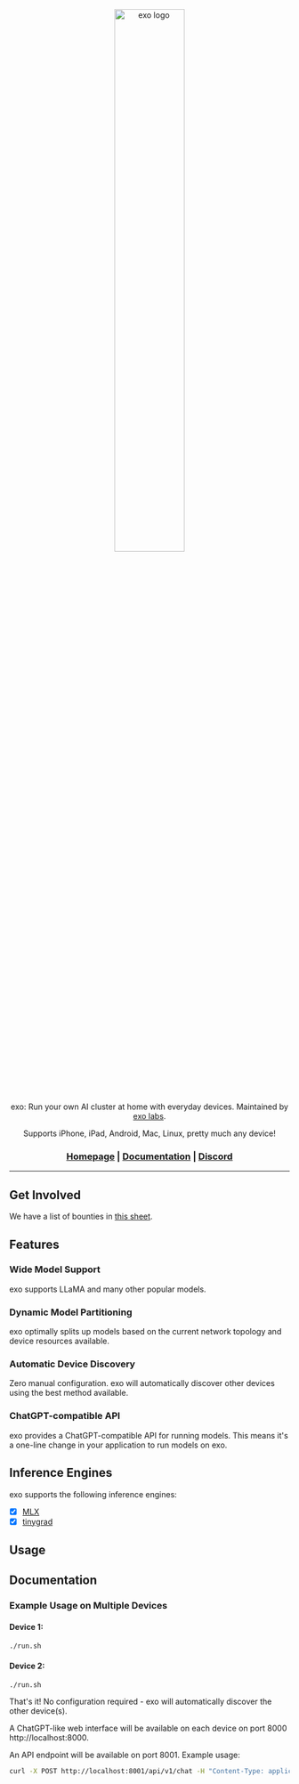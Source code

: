 <div align="center">

<picture>
  <source media="(prefers-color-scheme: light)" srcset="https://pbs.twimg.com/profile_images/1772318997569998848/si2_A2yj_400x400.jpg">
  <img alt="exo logo" src="https://pbs.twimg.com/profile_images/1772318997569998848/si2_A2yj_400x400.jpg" width="50%" height="50%">
</picture>

exo: Run your own AI cluster at home with everyday devices. Maintained by [exo labs](https://exolabs.net).

Supports iPhone, iPad, Android, Mac, Linux, pretty much any device!

<h3>

[Homepage](https://github.com/exo-explore/exo) | [Documentation](https://github.com/exo-explore/exo/docs) | [Discord](TODO)

</h3>

</div>


---

## Get Involved

We have a list of bounties in [this sheet](https://docs.google.com/spreadsheets/d/1cTCpTIp48UnnIvHeLEUNg1iMy_Q6lRybgECSFCoVJpE/edit?usp=sharing).

## Features

### Wide Model Support

exo supports LLaMA and many other popular models.

### Dynamic Model Partitioning

exo optimally splits up models based on the current network topology and device resources available.

### Automatic Device Discovery

Zero manual configuration. exo will automatically discover other devices using the best method available.

### ChatGPT-compatible API

exo provides a ChatGPT-compatible API for running models. This means it's a one-line change in your application to run models on exo.

## Inference Engines

exo supports the following inference engines:

- [x] [MLX](inference/mlx/sharded_inference_engine.py)
- [x] [tinygrad](inference/tinygrad/inference.py)

## Usage

## Documentation

### Example Usage on Multiple Devices

#### Device 1:

```sh
./run.sh
```

#### Device 2:
```sh
./run.sh
```

That's it! No configuration required - exo will automatically discover the other device(s).

A ChatGPT-like web interface will be available on each device on port 8000 http://localhost:8000.

An API endpoint will be available on port 8001. Example usage:

```sh
curl -X POST http://localhost:8001/api/v1/chat -H "Content-Type: application/json" -d '{"messages": [{"role": "user", "content": "What is the meaning of life?"}]}'
```
